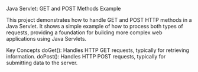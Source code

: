Java Servlet: GET and POST Methods Example

This project demonstrates how to handle GET and POST HTTP methods in a Java Servlet. It shows a simple example of how to process both types of requests, providing a foundation for building more complex web applications using Java Servlets.

Key Concepts
doGet(): Handles HTTP GET requests, typically for retrieving information.
doPost(): Handles HTTP POST requests, typically for submitting data to the server.
